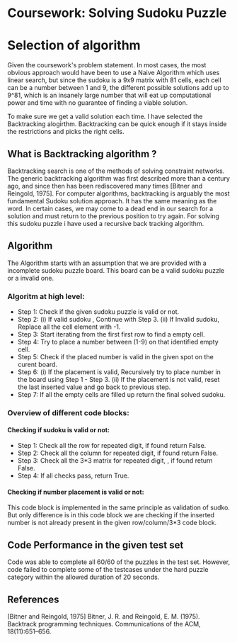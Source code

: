 ﻿# Coursework: Solving Sudoku Puzzle

# Selection of algorithm

Given the coursework's problem statement. In most cases, the most obvious approach would have been to use a Naive Algorithm which uses linear search, but since the sudoku is a 9x9 matrix with 81 cells, each cell can be a number between 1 and 9, the different possible solutions add up to 9^81, which is an insanely large number that will eat up computational power and time with no guarantee of finding a viable solution.

To make sure we get a valid solution each time. I have selected the Backtracking alogirthm. Backtracking can be quick enough if it stays inside the restrictions and picks the right cells.


## What is Backtracking algorithm ?

Backtracking search is one of the methods of solving constraint networks. The generic backtracking algorithm was first described more than a century ago, and since then has been rediscovered many times [Bitner and Reingold, 1975]. For computer algorithms, backtracking is arguably the most fundamental Sudoku solution approach. It has the same meaning as the word. In certain cases, we may come to a dead end in our search for a solution and must return to the previous position to try again. For solving this sudoku puzzle i have used a recursive back tracking algorithm.

## Algorithm
The Algorithm starts with an assumption that we are provided with a incomplete sudoku puzzle board. This board can be a valid sudoku puzzle or a invalid one.
### Algoritm at high level:
- Step 1: Check if the given sudoku puzzle is valid or not.
- Step 2: 
  (i) If valid sudoku , Continue with Step 3.
  (ii) If Invalid sudoku, Replace all the cell element with -1.
- Step 3: Start iterating from the first first row to find a empty cell.
- Step 4: Try to place a number between (1-9) on that identified empty cell.
- Step 5: Check if the placed number is valid in the given spot on the curent board.
- Step 6: 
(i) If the placement is valid, Recursively try to place number in the board 		   using Step 1 - Step 3.
(ii) If the placement is not valid, reset the last inserted value and go back to previous step.
- Step 7: If all the empty cells are filled up return the final solved sudoku. 

### Overview of different code blocks:
#### Checking if sudoku is valid or not:
- Step 1: Check all the row for repeated digit, if found return False.
- Step 2: Check all the column for repeated digit, if found return False.
- Step 3: Check all the 3*3 matrix for repeated digit, , if found return False.
- Step 4: If all checks pass, return True.
#### Checking if number placement is valid or not:
This code block is implemented in the same principle as validation of sudko. But only difference is in this code block we are checking if the inserted number is not already present in the given row/column/3*3 code block.

## Code Performance in the given test set

Code was able to complete all 60/60 of the puzzles in the test set. However, code failed to complete some of the testcases under the hard puzzle category within the allowed duration of 20 seconds.


## References

[Bitner and Reingold, 1975] Bitner, J. R. and Reingold, E. M. (1975).  Backtrack programming techniques.  Communications of the ACM, 18(11):651–656.


